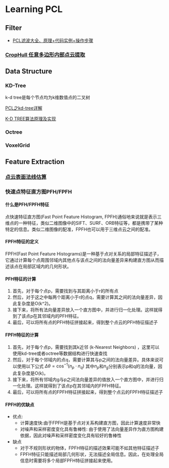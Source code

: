 # Learning PCL

## Filter

- [PCL滤波大全、原理+代码实例+操作步骤](https://blog.csdn.net/weixin_43925768/article/details/129183368)

### [CropHull 任意多边形内部点云提取](https://blog.csdn.net/weixin_44444810/article/details/123593580)

## Data Structure

### KD-Tree

k-d tree是每个节点均为k维数值点的二叉树

[PCL之kd-tree详解](https://blog.csdn.net/m0_37816922/article/details/124778183)

[K-D TREE算法原理及实现](https://www.cnblogs.com/flyinggod/p/8727584.html)

### Octree

### VoxelGrid

## Feature Extraction

### [点云表面法线估算](https://blog.csdn.net/TimeRiverForever/article/details/115671162)

### 快速点特征直方图PFH/FPFH

#### 什么是PFH/FPFH特征

点快速特征直方图(Fast Point Feature Histogram, FPFH)通俗地来说就是表示三维点的一种特征，类似二维图像中的SIFT、SURF、ORB特征等，都是携带了某种特定的信息。类似二维图像的配准，FPFH也可以用于三维点云之间的配准。 

#### FPFH特征的定义

FPFH(Fast Point Feature Histograms)是一种基于点对关系的局部特征描述子，它通过计算每个点周围邻域内其他点与该点之间的法向量差异来构建直方图从而描述该点在局部区域内的几何形状。

#### PFH特征的计算

1. 首先，对于每个点p，需要找到与其距离小于r的所有点
2. 然后，对于这之中每两个距离小于r的点q，需要计算其之间的法向量差异，因此复杂度是O(k^2)。
3. 接下来，将所有法向量差异放入一个直方图中，并进行归一化处理。这样就得到了该点p在其邻域内的PFH特征。
4. 最后，可以将所有点的PFH特征拼接起来，得到整个点云的PFH特征描述子

#### FPFH特征的计算

1. 首先，对于每个点p，需要找到其k近邻 (k-Nearest Neighbors) ，这里可以使用kd-tree或者octree等数据结构进行快速查找
2. 然后，对于每个邻域内的点q，需要计算其与p之间的法向量差异。具体来说可以使用以下公式
$\Delta \theta = \cos^{-1}(n_p \cdot n_q)$
其中$n_p$和$n_g$分别表示p和q的法向量，因此复杂度是O(k)。
3. 接下来，将所有邻域内g与p之间法向量差异的值放入一个直方图中，并进行归一化处理。这样就得到了该点p在其邻域内的FPFH特征。
4. 最后，可以将所有点的FPFH特征拼接起来，得到整个点云的FPFH特征描述子

#### FPFH的优缺点
- 优点:
    - 计算速度快:由于FPFH是基于点对关系构建直方图，因此计算速度非常快
    - 对噪声和采样密度变化具有鲁棒性: 由于使用了法向量差异作为直方图构建依据，因此对噪声和采样密度变化具有较好的鲁棒性
- 缺点
    - 对于不规则形状的物体，FPFH特征的描述效果可能不如其他特征描述子
    - FPFH特征只能描述局部几何形状，无法描述全局信息。因此，在处理全局信息时需要将多个局部FPFH特征拼接起来使用。
